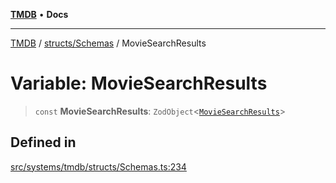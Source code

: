 [**TMDB**](../../../README.md) • **Docs**

***

[TMDB](../../../README.md) / [structs/Schemas](../README.md) / MovieSearchResults

# Variable: MovieSearchResults

> `const` **MovieSearchResults**: `ZodObject`\<[`MovieSearchResults`](../type-aliases/MovieSearchResults.md)\>

## Defined in

[src/systems/tmdb/structs/Schemas.ts:234](https://github.com/Norviah/media-hub/blob/18a8c2edf600e1d27fc5173db1855dfb068c9a34/src/systems/tmdb/structs/Schemas.ts#L234)
